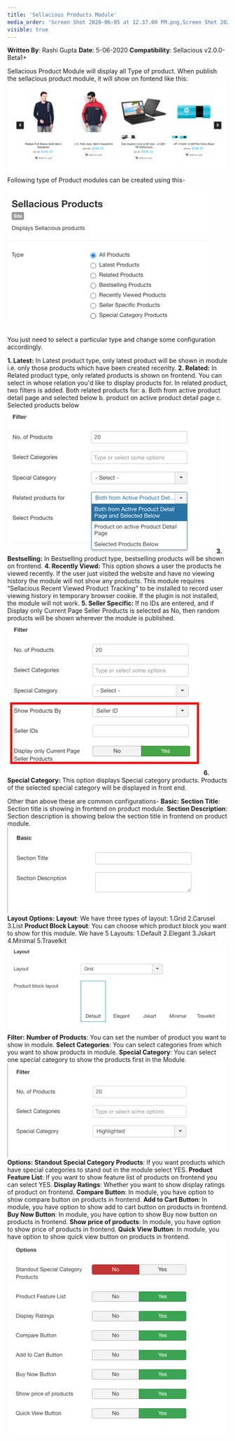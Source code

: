 ```yaml
---
title: 'Sellacious Products Module'
media_order: 'Screen Shot 2020-06-05 at 12.37.00 PM.png,Screen Shot 2020-06-05 at 12.37.07 PM.png,Screen Shot 2020-06-05 at 12.37.12 PM.png,Screen Shot 2020-06-05 at 12.37.18 PM.png,Screen Shot 2020-06-05 at 12.37.23 PM.png,Screen Shot 2020-06-05 at 12.37.30 PM.png,Screen Shot 2020-06-05 at 12.37.34 PM.png,Screen Shot 2020-06-05 at 1.20.52 PM.png,screenshot-localhost-2020.06.05-13_31_05.png,Screen Shot 2020-06-05 at 1.49.33 PM.png'
visible: true
---
```


[]()**Written By**: Rashi Gupta
**Date**: 5-06-2020
**Compatibility**: Sellacious v2.0.0-Beta1+

Sellacious Product Module will display all Type of product. When publish the sellacious product module, it will show on fontend like this:
![](Screen%20Shot%202020-06-05%20at%201.49.33%20PM.png)

Following type of Product modules can be created using this-

![](Screen%20Shot%202020-06-05%20at%2012.37.00%20PM.png)

You just need to select a particular type and change some configuration accordingly.

**1. Latest:**  In Latest product type, only latest product will be shown in module i.e. only those products which have been created recenlty.
**2. Related:** In Related product type, only related products is shown on frontend. You can select in whose relation you'd like to display products for. In related product, two filters is added. Both related products for:
a. Both from active product detail page and selected below
b. product on active product detail page
c. Selected products below
![](Screen%20Shot%202020-06-05%20at%201.20.52%20PM.png)
**3. Bestselling:**  In Bestselling product type, bestselling products will be shown on frontend.
**4. Recently Viewd:** This option shows a user the products he viewed recently. If the user just visited the website and have no viewing history the module will not show any products. This module requires “Sellacious Recent Viewed Product Tracking” to be installed to record user viewing history in temporary browser cookie. If the plugin is not installed, the module will not work.
**5. Seller Specific:** If no IDs are entered, and if Display only Current Page Seller Products is selected as No, then random products will be shown wherever the module is published.
![](screenshot-localhost-2020.06.05-13_31_05.png)
**6. Special Category:** This option displays Special category products. Products of the selected special category will be displayed in front end.

Other than above these are common configurations-
**Basic:**
**Section Title**: Section title is showing in frontend on product module.
**Section Description**: Section description is showing below the section title in frontend on product module.
![](Screen%20Shot%202020-06-05%20at%2012.37.07%20PM.png)
**Layout Options:**
**Layout**: We have three types of layout: 1.Grid 2.Carusel 3.List
**Product Block Layout**: You can choose which product block you want to show for this module. We have 5 Layouts: 
1.Default 2.Elegant 3.Jskart 4.Minimal 5.Travelkit
![](Screen%20Shot%202020-06-05%20at%2012.37.12%20PM.png)
**Filter:**
**Number of Products**: You can set the number of product you want to show in module.
**Select Categories**: You can select categories from which you want to show products in module.
**Special Category**: You can select one special category to show the products first in the Module.
![](Screen%20Shot%202020-06-05%20at%2012.37.18%20PM.png)
**Options:**
**Standout Special Category Products**: If you want products which have special categories to stand out in the module select YES.
**Product Feature List**: If you want to show feature list of products on frontend you can select YES.
**Display Ratings**: Whether you want to show display ratings of product on frontend.
**Compare Button**: In module, you have option to show compare button on products in frontend.
**Add to Cart Button**: In module, you have option to show add to cart button on products in frontend.
**Buy Now Button**: In module, you have option to show Buy now button on products in frontend.
**Show price of products**: In module, you have option to show price of products in frontend.
**Quick View Button**: In module, you have option to show quick view button on products in frontend.
![](Screen%20Shot%202020-06-05%20at%2012.37.23%20PM.png)